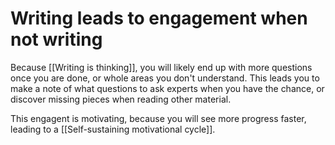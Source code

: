 #  Writing leads to engagement when not writing
Because [[Writing is thinking]], you will likely end up with more questions once you are done, or whole areas you don't understand. This leads you to make a note of what questions to ask experts when you have the chance, or discover missing pieces when reading other material.

This engagent is motivating, because you will see more progress faster, leading to a [[Self-sustaining motivational cycle]].